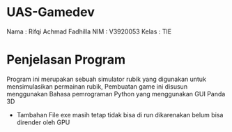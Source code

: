 # UAS-Gamedev
Nama  : Rifqi Achmad Fadhilla
NIM   : V3920053
Kelas : TIE

# Penjelasan Program
Program ini merupakan sebuah simulator rubik yang digunakan untuk mensimulasikan permainan rubik, Pembuatan game ini disusun menggunakan Bahasa pemrograman Python yang menggunakan GUI Panda 3D

- Tambahan
File exe masih tetap tidak bisa di run dikarenakan belum bisa dirender oleh GPU
